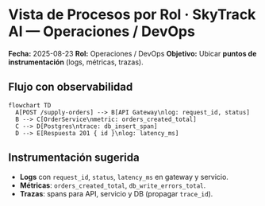 # Vista de Procesos por Rol · SkyTrack AI — Operaciones / DevOps
**Fecha:** 2025-08-23
**Rol:** Operaciones / DevOps
**Objetivo:** Ubicar **puntos de instrumentación** (logs, métricas, trazas).

## Flujo con observabilidad
```mermaid
flowchart TD
  A[POST /supply-orders] --> B[API Gateway\nlog: request_id, status]
  B --> C[OrderService\nmetric: orders_created_total]
  C --> D[Postgres\ntrace: db_insert_span]
  D --> E[Respuesta 201 { id }\nlog: latency_ms]
```
## Instrumentación sugerida
- **Logs** con `request_id`, `status`, `latency_ms` en gateway y servicio.
- **Métricas**: `orders_created_total`, `db_write_errors_total`.
- **Trazas**: spans para API, servicio y DB (propagar `trace_id`). 
